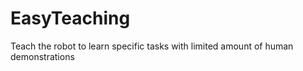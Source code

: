 # EasyTeaching
Teach the robot to learn specific tasks with limited amount of human demonstrations 
